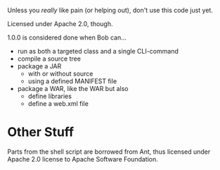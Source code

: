 Unless you _really_ like pain (or helping out), don't use this code just yet.

Licensed under Apache 2.0, though.

1.0.0 is considered done when Bob can...

 * run as both a targeted class and a single CLI-command
 * compile a source tree
 * package a JAR
   * with or without source
   * using a defined MANIFEST file
 * package a WAR, like the WAR but also
   * define libraries
   * define a web.xml file
  
# Other Stuff

Parts from the shell script are borrowed from Ant, thus licensed under
Apache 2.0 license to Apache Software Foundation. 
